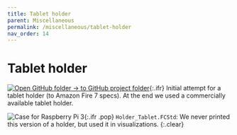 ```yaml
---
title: Tablet holder
parent: Miscellaneous
permalink: /miscellaneous/tablet-holder
nav_order: 14
---
```


# Tablet holder

[![Open GitHub folder]({{site.baseurl}}/assets/img/GitHub-Mark-32px.png) → to GitHub project folder](https://github.com/reiserlab/Component-Designs/tree/main/Miscellaneous/Holder_Tablet){:.ifr}
Initial attempt for a tablet holder (to Amazon Fire 7 specs). At the end we used a commercially available tablet holder.

![Case for Raspberry Pi 3]({{site.baseurl}}/assets/img/Miscellaneous/Holder_Tablet/Holder_Tablet.png){:.ifr .pop}
`Holder_Tablet.FCStd`: We never printed this version of a holder, but used it in visualizations.
{:.clear}